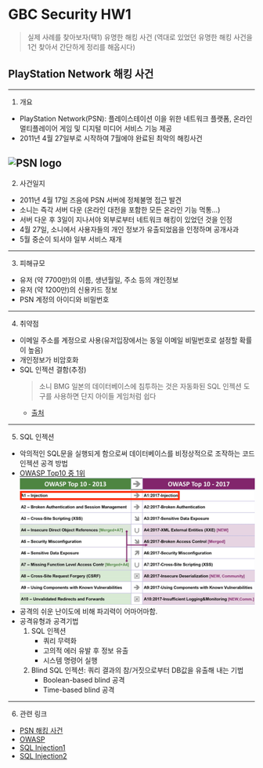 # GBC Security HW1
> 실제 사례를 찾아보자(택1)
> 유명한 해킹 사건 (역대로 있었던 유명한 해킹 사건을 1건 찾아서 간단하게 정리를 해옵시다)

## PlayStation Network 해킹 사건
---
1. 개요
- PlayStation Network(PSN): 플레이스테이션 이을 위한 네트워크 플랫폼, 온라인 멀티플레이어 게임 및 디지털 미디어 서비스 기능 제공
- 2011년 4월 27일부로 시작하여 7월에야 완료된 최악의 해킹사건

![PSN logo](https://w.namu.la/s/16377f06575fc9e140464df3c47308b38812f9c3b71019ec5868ce28e15dd58f044ef4c67cfd08c1bcb817f0f7af632c78e7cf86a8a749cee8d910b132fccb6d4560b2c155ae8e857e90514fbb668977292923c59664859173f482c92e65a311)
---
2. 사건일지
- 2011년 4월 17일 즈음에 PSN 서버에 정체불명 접근 발견
- 소니는 즉각 서버 다운 (온라인 대전을 포함한 모든 온라인 기능 먹통...)
- 서버 다운 후 3일이 지나서야 외부로부터 네트워크 해킹이 있었던 것을 인정
- 4월 27일, 소니에서 사용자들의 개인 정보가 유출되었음을 인정하며 공개사과
- 5월 중순이 되서야 일부 서비스 재개 

---
3. 피해규모
- 유저 (약 7700만)의 이름, 생년월일, 주소 등의 개인정보
- 유저 (약 1200만)의 신용카드 정보 
- PSN 계정의 아이디와 비밀번호
---
4. 취약점
- 이메일 주소를 계정으로 사용(유저입장에서는 동일 이메일 비밀번호로 설정할 확률이 높음)
- 개인정보가 비암호화 
- SQL 인젝션 결함(추정)
    >  소니 BMG 일본의 데이터베이스에 침투하는 것은 자동화된 SQL 인젝션 도구를 사용하면 단지 아이들 게임처럼 쉽다
    - [출처](https://www.itworld.co.kr/tags/1601/54634/70214)
---
5. SQL 인젝션
- 악의적인 SQL문을 실행되게 함으로써 데이터베이스를 비정상적으로 조작하는 코드 인젝션 공격 방법
- [OWASP Top10 중 1위](https://ko.wikipedia.org/wiki/OWASP#Top_Ten_Overview_(2017))
![OWASP Top10](SQLInjection.jpg)
- 공격의 쉬운 난이도에 비해 파괴력이 어마어마함.
- 공격유형과 공격기법 
    1. SQL 인젝션 
        - 쿼리 무력화
        - 고의적 에러 유발 후 정보 유출
        - 시스템 명령어 실행
    2. Blind SQL 인젝션: 쿼리 결과의 참/거짓으로부터 DB값을 유출해 내는 기법
        - Boolean-based blind 공격
        - Time-based blind 공격

---
6. 관련 링크
- [PSN 해킹 사건](https://namu.wiki/w/PlayStation%20Network/사건사고?from=플레이스테이션%20네트워크%2F사건사고
)
- [OWASP](https://coconuts.tistory.com/96)
- [SQL Injection1](https://namu.wiki/w/SQL%20injection) 
- [SQL Injection2](https://m.mkexdev.net/427)
